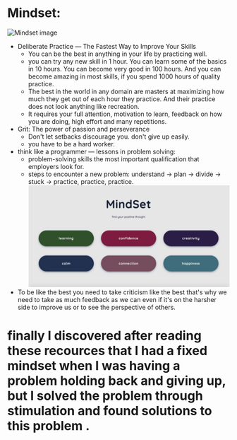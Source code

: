 # Mindset:
![Mindset image](https://www.oechsli.com/wp-content/uploads/2019/10/successmindset_web-700x304.png)

* Deliberate Practice — The Fastest Way to Improve Your Skills
    - You can be the best in anything in your life by practicing well.
    - you can try any new skill in 1 hour. You can learn some of the basics in 10 hours. You can become very good in 100 hours.
And you can become amazing in most skills, if you spend 1000 hours of quality practice.
    - The best in the world in any domain are masters at maximizing how much they get out of each hour they practice. And their practice does not look anything like recreation.
    - It requires your full attention, motivation to learn, feedback on how you are doing, high effort and many repetitions.
* Grit: The power of passion and perseverance
    - Don't let setbacks discourage you. don't give up easily.
    - you have to be  a hard worker.
* think like a programmer — lessons in problem solving:
    -  problem-solving skills the most important qualification that employers look for.
    -  steps to encounter a new problem: understand ->  plan ->  divide -> stuck ->  practice, practice, practice.
![Mindset image](./img/mind.jpg) 
* To be like the best you need to take criticism like the best that's why we need to take as much feedback as we can even if it's on the harsher side to improve us or to see the perspective of others.
# finally I discovered after reading these recources  that I had a fixed mindset when I was having a problem holding back and giving up, but I solved the problem through stimulation and found solutions to this problem .

